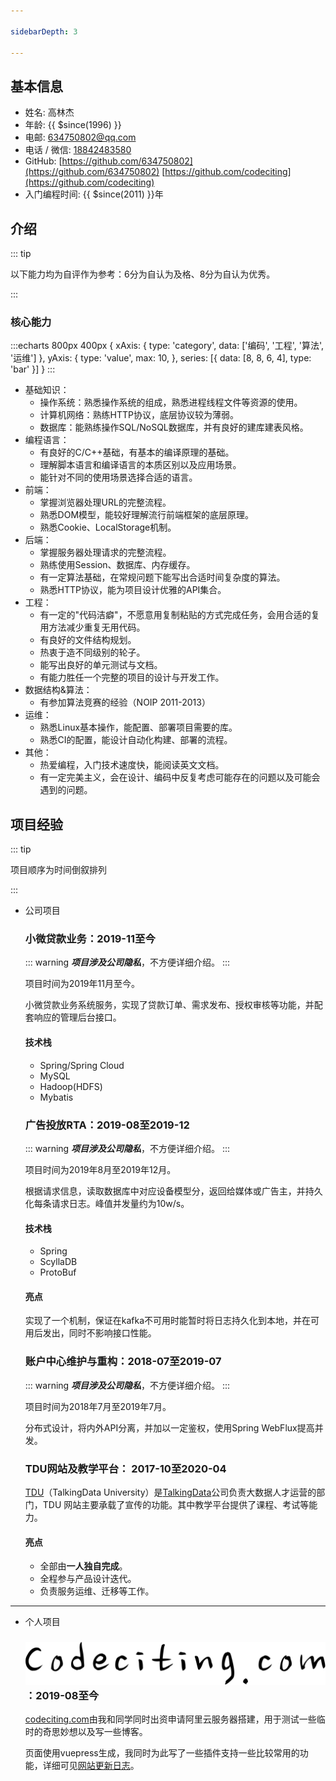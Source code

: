 ```yaml
---

sidebarDepth: 3

---
```


## 基本信息

- 姓名: 高林杰
- 年龄: {{ $since(1996) }}
- 电邮: [634750802@qq.com](mailto:高林杰<634750802@qq.com>)
- 电话 / 微信: [18842483580](tel:18842483580)
- GitHub: [https://github.com/634750802](https://github.com/634750802)
          [https://github.com/codeciting](https://github.com/codeciting)
- 入门编程时间: {{ $since(2011) }}年

## 介绍

::: tip

以下能力均为自评作为参考：6分为自认为及格、8分为自认为优秀。

:::

### 核心能力

:::echarts 800px 400px
{
  xAxis: {
    type: 'category',
      data: ['编码', '工程', '算法', '运维']
  },
  yAxis: {
    type: 'value',
    max: 10,
  },
  series: [{
    data: [8, 8, 6, 4],
    type: 'bar'
  }]
}
:::

- 基础知识：
  - 操作系统：熟悉操作系统的组成，熟悉进程线程文件等资源的使用。
  - 计算机网络：熟练HTTP协议，底层协议较为薄弱。
  - 数据库：能熟练操作SQL/NoSQL数据库，并有良好的建库建表风格。
- 编程语言：
  - 有良好的C/C++基础，有基本的编译原理的基础。
  - 理解脚本语言和编译语言的本质区别以及应用场景。
  - 能针对不同的使用场景选择合适的语言。
- 前端：
  - 掌握浏览器处理URL的完整流程。
  - 熟悉DOM模型，能较好理解流行前端框架的底层原理。
  - 熟悉Cookie、LocalStorage机制。
- 后端：
  - 掌握服务器处理请求的完整流程。
  - 熟练使用Session、数据库、内存缓存。
  - 有一定算法基础，在常规问题下能写出合适时间复杂度的算法。
  - 熟悉HTTP协议，能为项目设计优雅的API集合。
- 工程：
  - 有一定的"代码洁癖"，不愿意用复制粘贴的方式完成任务，会用合适的复用方法减少重复无用代码。
  - 有良好的文件结构规划。
  - 热衷于造不同级别的轮子。
  - 能写出良好的单元测试与文档。
  - 有能力胜任一个完整的项目的设计与开发工作。
- 数据结构&算法：
  - 有参加算法竞赛的经验（NOIP 2011-2013）
- 运维：
  - 熟悉Linux基本操作，能配置、部署项目需要的库。
  - 熟悉CI的配置，能设计自动化构建、部署的流程。
- 其他：
  - 热爱编程，入门技术速度快，能阅读英文文档。
  - 有一定完美主义，会在设计、编码中反复考虑可能存在的问题以及可能会遇到的问题。

## 项目经验

::: tip

项目顺序为时间倒叙排列

:::

- 公司项目
  
  ### 小微贷款业务：2019-11至今      
    
    ::: warning
    ***项目涉及公司隐私***，不方便详细介绍。
    :::
        
    项目时间为2019年11月至今。
    
    小微贷款业务系统服务，实现了贷款订单、需求发布、授权审核等功能，并配套响应的管理后台接口。
    
    #### 技术栈
    
    - Spring/Spring Cloud
    - MySQL
    - Hadoop(HDFS)
    - Mybatis
  
  ### 广告投放RTA：2019-08至2019-12
    
    ::: warning
    ***项目涉及公司隐私***，不方便详细介绍。
    :::
    
    项目时间为2019年8月至2019年12月。
    
    根据请求信息，读取数据库中对应设备模型分，返回给媒体或广告主，并持久化每条请求日志。峰值并发量约为10w/s。
    
    #### 技术栈
    
    - Spring
    - ScyllaDB
    - ProtoBuf
    
    #### 亮点
    
    实现了一个机制，保证在kafka不可用时能暂时将日志持久化到本地，并在可用后发出，同时不影响接口性能。

  ### 账户中心维护与重构：2018-07至2019-07
    
    ::: warning
    ***项目涉及公司隐私***，不方便详细介绍。
    :::
        
    项目时间为2018年7月至2019年7月。
    
    分布式设计，将内外API分离，并加以一定鉴权，使用Spring WebFlux提高并发。
    
  ### TDU网站及教学平台： 2017-10至2020-04
    
    [TDU](https://edu.talkingdata.com)（TalkingData University）是[TalkingData](https://www.talkingdata.com)公司负责大数据人才运营的部门，TDU
    网站主要承载了宣传的功能。其中教学平台提供了课程、考试等能力。
    
    #### 亮点
    
    - 全部由**一人独自完成**。
    - 全程参与产品设计迭代。
    - 负责服务运维、迁移等工作。

---

- 个人项目
  ### ![Codeciting.com](../../../.vuepress/public/site-icon.svg)：2019-08至今
    
    [codeciting.com](https://www.codeciting.com)由我和同学同时出资申请阿里云服务器搭建，用于测试一些临时的奇思妙想以及写一些博客。
    
    页面使用vuepress生成，我同时为此写了一些插件支持一些比较常用的功能，详细可见[网站更新日志](../../../changelog.md)。
